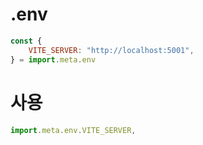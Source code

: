 # .env

```js
const {
	VITE_SERVER: "http://localhost:5001",
} = import.meta.env
```


# 사용
```js
import.meta.env.VITE_SERVER,
```
